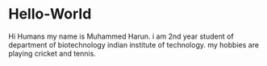 # Hello-World

  Hi Humans
  my name is Muhammed Harun.
  i am 2nd year student of department of biotechnology indian institute of technology.
  my hobbies are playing cricket and tennis.
